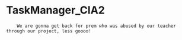 # TaskManager_CIA2
        We are gonna get back for prem who was abused by our teacher through our project, less goooo!
